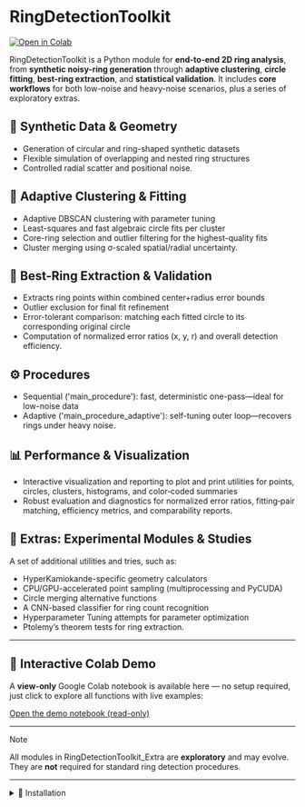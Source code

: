 # RingDetectionToolkit

[![Open in Colab](https://colab.research.google.com/assets/colab-badge.svg)](https://colab.research.google.com/drive/1454qnYQ4ZSxsiQox7dS8wo6We9gcrMfM?usp=sharing)

RingDetectionToolkit is a Python module for **end-to-end 2D ring analysis**, from **synthetic noisy-ring generation** through **adaptive clustering**, **circle fitting**, **best-ring extraction**, and **statistical validation**. It includes **core workflows** for both low-noise and heavy-noise scenarios, plus a series of exploratory extras.

## :triangular_ruler: Synthetic Data & Geometry 
- Generation of circular and ring-shaped synthetic datasets
- Flexible simulation of overlapping and nested ring structures
- Controlled radial scatter and positional noise.

## :bookmark_tabs: Adaptive Clustering & Fitting
- Adaptive DBSCAN clustering with parameter tuning
- Least-squares and fast algebraic circle fits per cluster 
- Core-ring selection and outlier filtering for the highest-quality fits  
- Cluster merging using σ-scaled spatial/radial uncertainty.

## :dart: Best-Ring Extraction & Validation
- Extracts ring points within combined center+radius error bounds  
- Outlier exclusion for final fit refinement  
- Error-tolerant comparison: matching each fitted circle to its corresponding original circle  
- Computation of normalized error ratios (x, y, r) and overall detection efficiency.

## :gear: Procedures
- Sequential ('main_procedure'): fast, deterministic one-pass—ideal for low-noise data  
- Adaptive ('main_procedure_adaptive'): self-tuning outer loop—recovers rings under heavy noise.

## :bar_chart: Performance & Visualization
- Interactive visualization and reporting to plot and print utilities for points, circles, clusters, histograms, and color‐coded summaries  
- Robust evaluation and diagnostics for normalized error ratios, fitting‐pair matching, efficiency metrics, and comparability reports.


## :rocket: Extras: Experimental Modules & Studies
A set of additional utilities and tries, such as:
- HyperKamiokande-specific geometry calculators
- CPU/GPU-accelerated point sampling (multiprocessing and PyCUDA)  
- Circle merging alternative functions
- A CNN-based classifier for ring count recognition
- Hyperparameter Tuning attempts for parameter optimization
- Ptolemy’s theorem tests for ring extraction.

---

## :notebook_with_decorative_cover: Interactive Colab Demo

A **view-only** Google Colab notebook is available here — no setup required, just click to explore all functions with live examples:

[Open the demo notebook (read-only)](https://colab.research.google.com/drive/1454qnYQ4ZSxsiQox7dS8wo6We9gcrMfM?usp=sharing)


---

> [!Note]
> All modules in RingDetectionToolkit_Extra are **exploratory** and may evolve. They are **not** required for standard ring detection procedures.

---
<details>
<summary>🔧 Installation</summary>

```bash
git clone https://github.com/AlessandroFiorentino/RingDetectionToolkit.git
cd RingDetectionToolkit
pip install -r requirements.txt
```

